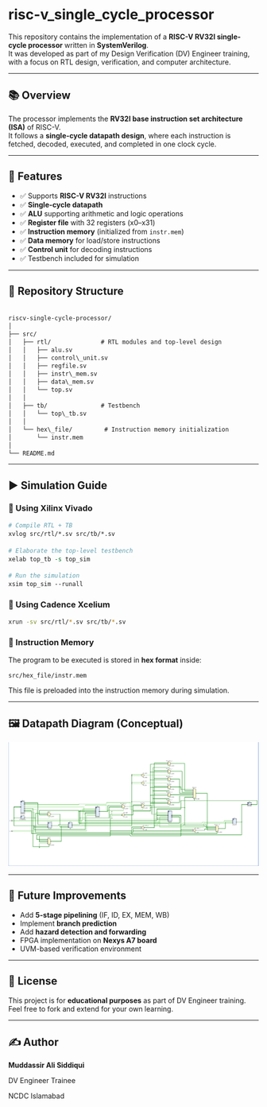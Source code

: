 # risc-v_single_cycle_processor

This repository contains the implementation of a **RISC-V RV32I single-cycle processor** written in **SystemVerilog**.  
It was developed as part of my Design Verification (DV) Engineer training, with a focus on RTL design, verification, and computer architecture.

---

## 📚 Overview
The processor implements the **RV32I base instruction set architecture (ISA)** of RISC-V.  
It follows a **single-cycle datapath design**, where each instruction is fetched, decoded, executed, and completed in one clock cycle.

---

## 🚀 Features
- ✅ Supports **RISC-V RV32I** instructions
- ✅ **Single-cycle datapath**
- ✅ **ALU** supporting arithmetic and logic operations
- ✅ **Register file** with 32 registers (x0–x31)
- ✅ **Instruction memory** (initialized from `instr.mem`)
- ✅ **Data memory** for load/store instructions
- ✅ **Control unit** for decoding instructions
- ✅ Testbench included for simulation

---

## 📂 Repository Structure
```

riscv-single-cycle-processor/
│
├── src/
│   ├── rtl/              # RTL modules and top-level design
│   │   ├── alu.sv
│   │   ├── control\_unit.sv
│   │   ├── regfile.sv
│   │   ├── instr\_mem.sv
│   │   ├── data\_mem.sv
│   │   └── top.sv
│   │
│   ├── tb/               # Testbench
│   │   └── top\_tb.sv
│   │
│   └── hex\_file/         # Instruction memory initialization
│       └── instr.mem
│
└── README.md

````

---

## ▶️ Simulation Guide

### 🔹 Using Xilinx Vivado
```tcl
# Compile RTL + TB
xvlog src/rtl/*.sv src/tb/*.sv

# Elaborate the top-level testbench
xelab top_tb -s top_sim

# Run the simulation
xsim top_sim --runall
````

### 🔹 Using Cadence Xcelium

```bash
xrun -sv src/rtl/*.sv src/tb/*.sv
```

### 🔹 Instruction Memory

The program to be executed is stored in **hex format** inside:

```
src/hex_file/instr.mem
```

This file is preloaded into the instruction memory during simulation.

---

## 🖼️ Datapath Diagram (Conceptual)


![RISC-V Single Cycle Datapath](docs/datapath.png)

---

## 📌 Future Improvements

* Add **5-stage pipelining** (IF, ID, EX, MEM, WB)
* Implement **branch prediction**
* Add **hazard detection and forwarding**
* FPGA implementation on **Nexys A7 board**
* UVM-based verification environment

---

## 📜 License

This project is for **educational purposes** as part of DV Engineer training.
Feel free to fork and extend for your own learning.

---

## ✍️ Author

**Muddassir Ali Siddiqui**

DV Engineer Trainee

NCDC Islamabad
